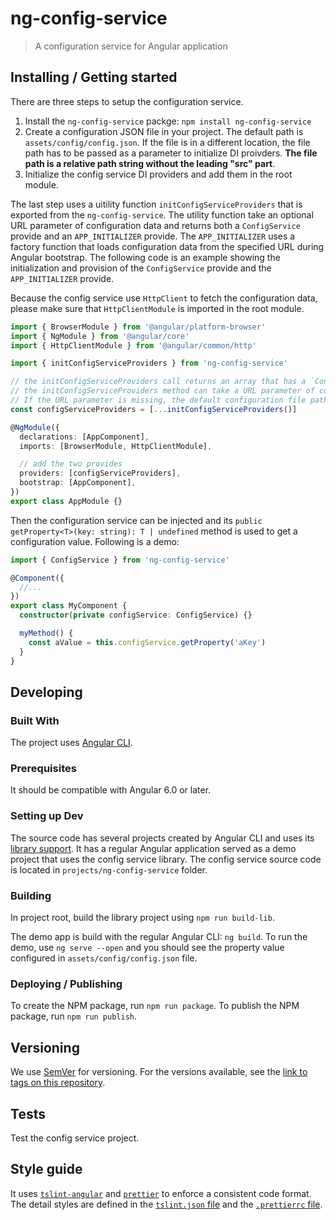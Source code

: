 # ng-config-service

> A configuration service for Angular application

## Installing / Getting started

There are three steps to setup the configuration service.

1. Install the `ng-config-service` packge: `npm install ng-config-service`
1. Create a configuration JSON file in your project. The default path is `assets/config/config.json`. If the file is in a different location, the file path has to be passed as a parameter to initialize DI proivders. **The file path is a relative path string without the leading "src" part**.
1. Initialize the config service DI providers and add them in the root module.

The last step uses a uitility function `initConfigServiceProviders` that is exported from the `ng-config-service`. The utility function take an optional URL parameter of configuration data and returns both a `ConfigService` provide and an `APP_INITIALIZER` provide. The `APP_INITIALIZER` uses a factory function that loads configuration data from the specified URL during Angular bootstrap. The following code is an example showing the initialization and provision of the `ConfigService` provide and the `APP_INITIALIZER` provide.

Because the config service use `HttpClient` to fetch the configuration data, please make sure that `HttpClientModule` is imported in the root module.

```ts
import { BrowserModule } from '@angular/platform-browser'
import { NgModule } from '@angular/core'
import { HttpClientModule } from '@angular/common/http'

import { initConfigServiceProviders } from 'ng-config-service'

// the initConfigServiceProviders call returns an array that has a `ConfigService` provide and an `APP_INITIALIZER` provide
// the initConfigServiceProviders method can take a URL parameter of configuration data.
// If the URL parameter is missing, the default configuration file path of  'assets/config/config.json' is used.
const configServiceProviders = [...initConfigServiceProviders()]

@NgModule({
  declarations: [AppComponent],
  imports: [BrowserModule, HttpClientModule],

  // add the two provides
  providers: [configServiceProviders],
  bootstrap: [AppComponent],
})
export class AppModule {}
```

Then the configuration service can be injected and its `public getProperty<T>(key: string): T | undefined` method is used to get a configuration value. Following is a demo:

```ts
import { ConfigService } from 'ng-config-service'

@Component({
  //...
})
export class MyComponent {
  constructor(private configService: ConfigService) {}

  myMethod() {
    const aValue = this.configService.getProperty('aKey')
  }
}
```

## Developing

### Built With

The project uses [Angular CLI](https://cli.angular.io/).

### Prerequisites

It should be compatible with Angular 6.0 or later.

### Setting up Dev

The source code has several projects created by Angular CLI and uses its [library support](https://github.com/angular/angular-cli/wiki/stories-create-library). It has a regular Angular application served as a demo project that uses the config service library. The config service source code is located in `projects/ng-config-service` folder.

### Building

In project root, build the library project using `npm run build-lib`.

The demo app is build with the regular Angular CLI: `ng build`. To run the demo, use `ng serve --open` and you should see the property value configured in `assets/config/config.json` file.

### Deploying / Publishing

To create the NPM package, run `npm run package`.
To publish the NPM package, run `npm run publish`.

## Versioning

We use [SemVer](http://semver.org/) for versioning. For the versions available, see the [link to tags on this repository](https://github.com/cntehang/ng-config-service/tags).

## Tests

Test the config service project.

## Style guide

It uses [`tslint-angular`](https://github.com/mgechev/tslint-angular) and [`prettier`](https://prettier.io/) to enforce a consistent code format. The detail styles are defined in the [`tslint.json` file](./tslint.json) and the [`.prettierrc` file](./prettierrc).
